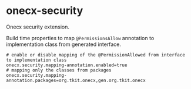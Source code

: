 # onecx-security

Onecx security extension.

Build time properties to map `@PermissionsAllow` annotation to implementation class from generated
interface.

```properties
# enable or disable mapping of the @PermissionAllowed from interface to implementation class
onecx.security.mapping-annotation.enabled=true
# mapping only the classes from packages
onecx.security.mapping-annotation.packages=org.tkit.onecx,gen.org.tkit.onecx
```